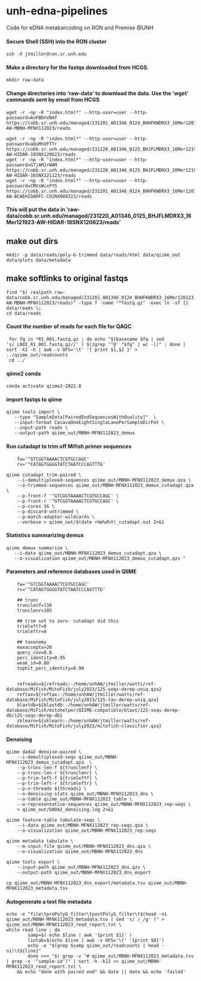 # unh-edna-pipelines
Code for eDNA metabarcoding on RON and Premise @UNH


#### Secure Shell (SSH) into the RON cluster
```
ssh -X jtmiller@ron.sr.unh.edu
```
#### Make a directory for the fastqs downloaded from HCGS.
```
mkdir raw-data
```
#### Change directories into 'raw-data' to download the data. Use the 'wget' commands sent by email from HCGS
```
wget -r -np -R "index.html*" --http-user=user --http-password=AvFBDnVBAf https://cobb.sr.unh.edu/managed/231201_A01346_0124_BHHFKWDRX3_16Mer120123-AW-MBNH-MFNX112023/reads

wget -r -np -R "index.html*" --http-user=user --http-password=aQuMnVFTTr https://cobb.sr.unh.edu/managed/231220_A01346_0125_BHJFLMDRX3_16Mer121923-AW-HIDAR-18SNX120623/reads
wget -r -np -R "index.html*" --http-user=user --http-password=GTjAMJrWAM https://cobb.sr.unh.edu/managed/231220_A01346_0125_BHJFLMDRX3_20Mer121923-AW-HIDAR-16SNX121123/reads
wget -r -np -R "index.html*" --http-user=user --http-password=CMVsWcxFYS https://cobb.sr.unh.edu/managed/231201_A01346_0124_BHHFKWDRX3_16Mer120123-AW-BCWEHIDARFC-CO1NX080323/reads
```
#### This will put the data in 'raw-data/cobb.sr.unh.edu/managed/231220_A01346_0125_BHJFLMDRX3_16Mer121923-AW-HIDAR-18SNX120623/reads'


## make out dirs
```
mkdir -p data/reads/poly-G-trimmed data/reads/html data/qiime_out data/plots data/metadata 
```
## make softlinks to original fastqs
```
find "$( realpath raw-data/cobb.sr.unh.edu/managed/231201_A01346_0124_BHHFKWDRX3_16Mer120123-AW-MBNH-MFNX112023/reads)" -type f -name "*fastq.gz" -exec ln -sf {} data/reads \;
cd data/reads
```

#### Count the number of reads for each file for QAQC
```
 for fq in *R1_001.fastq.gz ; do echo "$(basename $fq | sed 's/_L002_R1_001.fastq.gz//' ) $(zgrep '^@' "$fq" | wc -l)" ; done | sort -k2 -h | awk -v OFS='\t' '{ print $1,$2 }' > ../qiime_out/readcounts
 cd ../
```

#### qiime2 conda
```conda activate qiime2-2022.8```

#### import fastqs to qiime
```
qiime tools import \
   --type "SampleData[PairedEndSequencesWithQuality]"  \
   --input-format CasavaOneEightSingleLanePerSampleDirFmt \
   --input-path reads \
   --output-path qiime_out/MBNH-MFNX112023_demux 
```

#### Run cutadapt to trim off Mifish primer sequences
```
    fw='^GTCGGTAAAACTCGTGCCAGC'	
    rv='^CATAGTGGGGTATCTAATCCCAGTTTG'

qiime cutadapt trim-paired \
    --i-demultiplexed-sequences qiime_out/MBNH-MFNX112023_demux.qza \
    --o-trimmed-sequences qiime_out/MBNH-MFNX112023_demux_cutadapt.qza \
    --p-front-f '^GTCGGTAAAACTCGTGCCAGC' \
    --p-front-r '^GTCGGTAAAACTCGTGCCAGC' \
    --p-cores 16 \
    --p-discard-untrimmed \
    --p-match-adapter-wildcards \
    --verbose > qiime_out/$(date +%m%d%Y)_cutadapt.out 2>&1
```

#### Statistics summarizing demux
```
qiime demux summarize \
   --i-data qiime_out/MBNH-MFNX112023_demux_cutadapt.qza \
   --o-visualization qiime_out/MBNH-MFNX112023_demux_cutadapt.qzv "
```

#### Parameters and reference databases used in QIIME
```
    fw='^GTCGGTAAAACTCGTGCCAGC'	
    rv='^CATAGTGGGGTATCTAATCCCAGTTTG'

    ## trunc
    trunclenf=110
    trunclenr=105

    ## trim set to zero- cutadapt did this
    trimleftf=0
    trimleftr=0

    ## taxonomy
    maxaccepts=20
    query_cov=0.8 
    perc_identity=0.95
    weak_id=0.80 
    tophit_perc_identity=0.90


    refreads=${refreads:-/home/unhAW/jtmiller/watts/ref-database/MiFish/MitoFish/july2023/12S-seqs-derep-uniq.qza}
    reftax=${reftax:-/home/unhAW/jtmiller/watts/ref-database/MiFish/MitoFish/july2023/12S-tax-derep-uniq.qza}
    blastdb=${blastdb:-/home/unhAW/jtmiller/watts/ref-database/MiFish/mitohelper/QIIME-compatible/blast/12S-seqs-derep-db/12S-seqs-derep-db}
    sklearn=${sklearn:-/home/unhAW/jtmiller/watts/ref-database/MiFish/MitoFish/july2023/mitofish-classifier.qza}
```

#### Denoising
```
qiime dada2 denoise-paired \
    --i-demultiplexed-seqs qiime_out/MBNH-MFNX112023_demux_cutadapt.qza  \
    --p-trunc-len-f ${trunclenf} \
    --p-trunc-len-r ${trunclenr} \
    --p-trim-left-f ${trimleftf} \
    --p-trim-left-r ${trimleftr} \
    --p-n-threads ${threads} \
    --o-denoising-stats qiime_out/MBNH-MFNX112023_dns \
    --o-table qiime_out/MBNH-MFNX112023_table \
    --o-representative-sequences qiime_out/MBNH-MFNX112023_rep-seqs \
    > qiime_out/DADA2_denoising.log 2>&1
```

```
qiime feature-table tabulate-seqs \
    --i-data qiime_out/MBNH-MFNX112023_rep-seqs.qza \
    --o-visualization qiime_out/MBNH-MFNX112023_rep-seqs

qiime metadata tabulate \
    --m-input-file qiime_out/MBNH-MFNX112023_dns.qza \
    --o-visualization qiime_out/MBNH-MFNX112023_dns 

qiime tools export \
    --input-path qiime_out/MBNH-MFNX112023_dns.qzv \
    --output-path qiime_out/MBNH-MFNX112023_dns_export 
```

```
cp qiime_out/MBNH-MFNX112023_dns_export/metadata.tsv qiime_out/MBNH-MFNX112023_metadata.tsv 
```

#### Autogenerate a text file metadata
```
echo -e "file\tprePolyG_filter\tpostPolyG_filter\t$(head -n1 qiime_out/MBNH-MFNX112023_metadata.tsv | sed 's/ /_/g' )" > qiime_out/MBNH-MFNX112023_read_report.txt \
while read line ; do 
        samp=$( echo $line | awk '{print $1}' )
        lintab=$(echo $line | awk -v OFS='\t' '{print $0}')
        echo -e "$(grep $samp qiime_out/readcounts | head -n1)\t${line}"
        done <<< "$( grep -v ^# qiime_out/MBNH-MFNX112023_metadata.tsv | grep -v '^sample-id')" | sort -h -k12 >> qiime_out/MBNH-MFNX112023_read_report.txt \
    && echo "done with paired end" && date || date && echo 'failed' 
```


